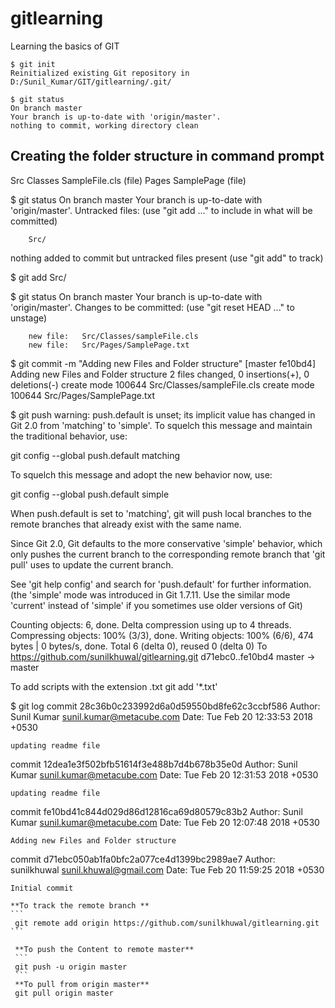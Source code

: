 # gitlearning
Learning the basics of GIT

```
$ git init
Reinitialized existing Git repository in D:/Sunil_Kumar/GIT/gitlearning/.git/
```

```
$ git status
On branch master
Your branch is up-to-date with 'origin/master'.
nothing to commit, working directory clean
```
## Creating the folder structure in command prompt 
Src
	Classes
		SampleFile.cls (file)
	Pages
		SamplePage (file)

$ git status
On branch master
Your branch is up-to-date with 'origin/master'.
Untracked files:
  (use "git add <file>..." to include in what will be committed)

        Src/

nothing added to commit but untracked files present (use "git add" to track)

$ git add Src/

$ git status
On branch master
Your branch is up-to-date with 'origin/master'.
Changes to be committed:
  (use "git reset HEAD <file>..." to unstage)

        new file:   Src/Classes/sampleFile.cls
        new file:   Src/Pages/SamplePage.txt

$ git commit -m "Adding new Files and Folder structure"
[master fe10bd4] Adding new Files and Folder structure
 2 files changed, 0 insertions(+), 0 deletions(-)
 create mode 100644 Src/Classes/sampleFile.cls
 create mode 100644 Src/Pages/SamplePage.txt

 $ git push
warning: push.default is unset; its implicit value has changed in
Git 2.0 from 'matching' to 'simple'. To squelch this message
and maintain the traditional behavior, use:

  git config --global push.default matching

To squelch this message and adopt the new behavior now, use:

  git config --global push.default simple

When push.default is set to 'matching', git will push local branches
to the remote branches that already exist with the same name.

Since Git 2.0, Git defaults to the more conservative 'simple'
behavior, which only pushes the current branch to the corresponding
remote branch that 'git pull' uses to update the current branch.

See 'git help config' and search for 'push.default' for further information.
(the 'simple' mode was introduced in Git 1.7.11. Use the similar mode
'current' instead of 'simple' if you sometimes use older versions of Git)

Counting objects: 6, done.
Delta compression using up to 4 threads.
Compressing objects: 100% (3/3), done.
Writing objects: 100% (6/6), 474 bytes | 0 bytes/s, done.
Total 6 (delta 0), reused 0 (delta 0)
To https://github.com/sunilkhuwal/gitlearning.git
   d71ebc0..fe10bd4  master -> master


To add scripts with the extension .txt
git add '*.txt'

$ git log
commit 28c36b0c233992d6a0d59550bd8fe62c3ccbf586
Author: Sunil Kumar <sunil.kumar@metacube.com>
Date:   Tue Feb 20 12:33:53 2018 +0530

    updating readme file

commit 12dea1e3f502bfb51614f3e488b7d4b678b35e0d
Author: Sunil Kumar <sunil.kumar@metacube.com>
Date:   Tue Feb 20 12:31:53 2018 +0530

    updating readme file

commit fe10bd41c844d029d86d12816ca69d80579c83b2
Author: Sunil Kumar <sunil.kumar@metacube.com>
Date:   Tue Feb 20 12:07:48 2018 +0530

    Adding new Files and Folder structure

commit d71ebc050ab1fa0bfc2a077ce4d1399bc2989ae7
Author: sunilkhuwal <sunil.khuwal@gmail.com>
Date:   Tue Feb 20 11:59:25 2018 +0530

    Initial commit

	**To track the remote branch **
	```
	 git remote add origin https://github.com/sunilkhuwal/gitlearning.git
	```

	 **To push the Content to remote master**
	 ```
	 git push -u origin master
	 ```
	 **To pull from origin master**
	 git pull origin master